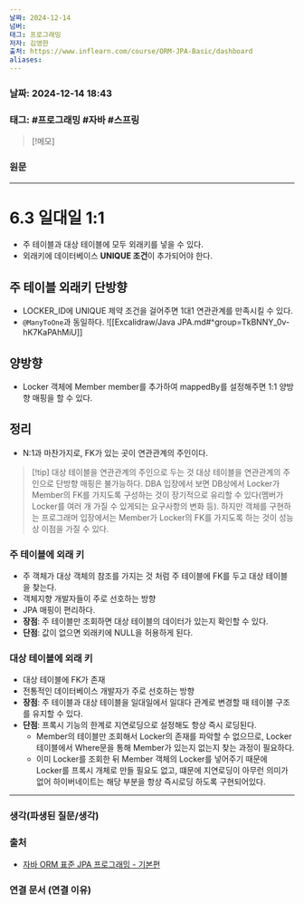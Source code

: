 ```yaml
---
날짜: 2024-12-14
넘버: 
태그: 프로그래밍
저자: 김영한
출처: https://www.inflearn.com/course/ORM-JPA-Basic/dashboard
aliases:
---
```

### 날짜:  2024-12-14 18:43

### 태그: #프로그래밍 #자바 #스프링

>[!메모]
>

### 원문
---
# 6.3 일대일 1:1
- 주 테이블과 대상 테이블에 모두 외래키를 넣을 수 있다.
- 외래키에 데이터베이스 **UNIQUE 조건**이 추가되어야 한다.
## 주 테이블 외래키 단방향
- LOCKER_ID에 UNIQUE 제약 조건을 걸어주면 1대1 연관관계를 만족시킬 수 있다.
- `@ManyToOne`과 동일하다.
![[Excalidraw/Java JPA.md#^group=TkBNNY_0v-hK7KaPAhMiU]]

## 양방향
- Locker 객체에 Member member를 추가하여 mappedBy를 설정해주면 1:1 양방향 매핑을 할 수 있다.

## 정리
- N:1과 마찬가지로, FK가 있는 곳이 연관관계의 주인이다.

> [!tip] 대상 테이블을 연관관계의 주인으로 두는 것
> 대상 테이블을 연관관계의 주인으로 단방향 매핑은 불가능하다.
> DBA 입장에서 보면 DB상에서 Locker가 Member의 FK를 가지도록 구성하는 것이 장기적으로 유리할 수 있다(멤버가 Locker를 여러 개 가질 수 있게되는 요구사항의 변화 등).
> 하지만 객체를 구현하는 프로그래머 입장에서는 Member가 Locker의 FK를 가지도록 하는 것이 성능 상 이점을 가질 수 있다.

### 주 테이블에 외래 키
- 주 객체가 대상 객체의 참조를 가지는 것 처럼 주 테이블에 FK를 두고 대상 테이블을 찾는다.
- 객체지향 개발자들이 주로 선호하는 방향
- JPA 매핑이 편리하다.
- **장점**: 주 테이블만 조회하면 대상 테이블의 데이터가 있는지 확인할 수 있다.
- **단점**: 값이 없으면 외래키에 NULL을 허용하게 된다.
### 대상 테이블에 외래 키
- 대상 테이블에 FK가 존재
- 전통적인 데이터베이스 개발자가 주로 선호하는 방향
- **장점**: 주 테이블과 대상 테이블을 일대일에서 일대다 관계로 변경할 때 테이블 구조를 유지할 수 있다.
- **단점**: 프록시 기능의 한계로 지연로딩으로 설정해도 항상 즉시 로딩된다.
	- Member의 테이블만 조회해서 Locker의 존재를 파악할 수 없으므로, Locker 테이블에서 Where문을 통해 Member가 있는지 없는지 찾는 과정이 필요하다.
	- 이미 Locker를 조회한 뒤 Member 객체의 Locker를 넣어주기 때문에 Locker를 프록시 개체로 만들 필요도 없고, 떄문에 지연로딩이 아무런 의미가 없어 하이버네이트는 해당 부분을 항상 즉시로딩 하도록 구현되어있다.




---
### 생각(파생된 질문/생각)

### 출처
- [자바 ORM 표준 JPA 프로그래밍 - 기본편](https://www.inflearn.com/course/ORM-JPA-Basic/dashboard)

### 연결 문서 (연결 이유)
